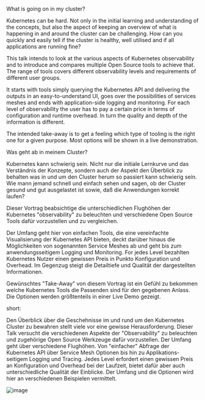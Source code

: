 What is going on in my cluster?

Kubernetes can be hard. Not only in the initial learning and understanding of the concepts, but also the aspect of keeping an overview of what is happening in and around the cluster can be challenging.
How can you quickly and easily tell if the cluster is healthy, well utilised and if all applications are running fine?

This talk intends to look at the various aspects of Kubernetes observability and to introduce and compares multiple Open Source tools to achieve that.
The range of tools covers different observability levels and requirements of different user groups.

It starts with tools simply querying the Kubernetes API and delivering the outputs in an easy-to-understand UI, goes over the possibilities of services meshes and ends with application-side logging and monitoring.
For each level of observability the user has to pay a certain price in terms of configuration and runtime overhead. In turn the quality and depth of the information is different.

The intended take-away is to get a feeling which type of tooling is the right one for a given purpose.
Most options will be shown in a live demonstration.


Was geht ab in meinem Cluster?

Kubernetes kann schwierig sein. Nicht nur die initiale Lernkurve und das Verständnis der Konzepte, sondern auch der Aspekt den Überblick zu behalten was in und um den Cluster herum so passiert kann schwierig sein. Wie mann jemand schnell und einfach sehen und sagen, ob der Cluster gesund und gut ausgelastet ist sowie, daß die Anwendungen korrekt laufen?

Dieser Vortrag beabsichtige die unterschiedlichen Flughöhen der Kubernetes "observability" zu beleuchten und verschiedene Open Source Tools dafür vorzustellen und zu vergleichen.

Der Umfang geht hier von einfachen Tools, die eine vereinfachte Visualisierung der Kubernetes API bieten, deckt darüber hinaus die Möglichkeiten von sogenannten Service Meshes ab und geht bis zum anwendungsseitigem Logging und Monitoring.
For jedes Level bezahlten Kubernetes Nutzer einen gewissen Preis in Punkto Konfiguration und Overhead. Im Gegenzug steigt die Detailtiefe und Qualität der dargestellten Informationen.

Gewünschtes "Take-Away" von diesem Vortrag ist ein Gefühl zu bekommen welche Kubernetes Tools die Passenden sind für den gegebenen Anlass.
Die Optionen werden größtenteils in einer Live Demo gezeigt.

short:

Den Überblick über die Geschehnisse im und rund um den Kubernetes Cluster zu bewahren stellt viele vor eine gewisse Herausforderung. 
Dieser Talk versucht die verschiedenen Aspekte der "Observability" zu beleuchten und zugehörige Open Source Werkzeuge dafür vorzustellen. 
Der Umfang geht über verschiedene Flughöhen. 
Von "einfacher" Abfrage der Kubernetes API über Service Mesh Optionen bis hin zu Applikations-seitigem Logging und Tracing. 
Jedes Level erfordert einen gewissen Preis an Konfiguration und Overhead bei der Laufzeit, bietet dafür aber auch unterschiedliche Qualität der Einblicke. 
Der Umfang und die Optionen wird hier an verschiedenen Beispielen vermittelt.

![image](https://user-images.githubusercontent.com/11751587/111759122-91113880-889d-11eb-9166-7349f0cc32b2.png)
